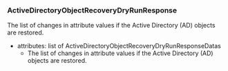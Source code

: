 ### ActiveDirectoryObjectRecoveryDryRunResponse
The list of changes in attribute values if the Active Directory (AD) objects are restored.

- attributes: list of ActiveDirectoryObjectRecoveryDryRunResponseDatas
  - The list of changes in attribute values if the Active Directory (AD) objects are restored.
